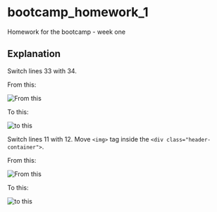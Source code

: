 # bootcamp_homework_1

Homework for the bootcamp - week one

## Explanation

Switch lines 33 with 34.

From this:

![From this](https://github.com/maksim-volkmann/bootcamp_homework_1/blob/main/solution/sol1.png)

To this:

![to this](https://github.com/maksim-volkmann/bootcamp_homework_1/blob/main/solution/sol2.png)

Switch lines 11 with 12. Move `<img>` tag inside the `<div class="header-container">`.

From this:

![From this](https://github.com/maksim-volkmann/bootcamp_homework_1/blob/main/solution/sol3.png)

To this:

![to this](https://github.com/maksim-volkmann/bootcamp_homework_1/blob/main/solution/sol4.png)
